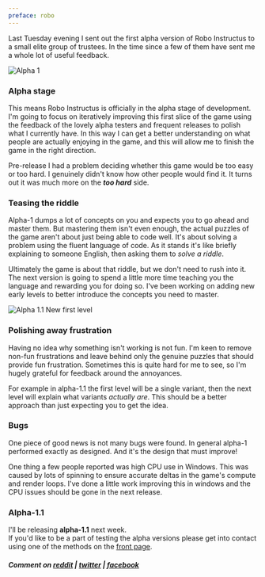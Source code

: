 ```yaml
---
preface: robo
---
```


Last Tuesday evening I sent out the first alpha version of Robo Instructus to a small elite group of trustees. In the time since a few of them have sent me a whole lot of useful feedback.

![](/assets/2017-10-13/alpha-1.png "Alpha 1")

### Alpha stage
This means Robo Instructus is officially in the alpha stage of development. I'm going to focus on iteratively improving this first slice of the game using the feedback of the lovely alpha testers and frequent releases to polish what I currently have.
In this way I can get a better understanding on what people are actually enjoying in the game, and this will allow me to finish the game in the right direction.

Pre-release I had a problem deciding whether this game would be too easy or too hard. I genuinely didn't know how other people would find it. It turns out it was much more on the ***too hard*** side.

### Teasing the riddle
Alpha-1 dumps a lot of concepts on you and expects you to go ahead and master them. But mastering them isn't even enough, the actual puzzles of the game aren't about just being able to code well. It's about solving a problem using the fluent language of code.
As it stands it's like briefly explaining to someone English, then asking them to *solve a riddle*.

Ultimately the game is about that riddle, but we don't need to rush into it. The next version is going to spend a little more time teaching you the language and rewarding you for doing so. I've been working on adding new early levels to better introduce the concepts you need to master.

![](/assets/2017-10-13/first-level.png "Alpha 1.1 New first level")

### Polishing away frustration
Having no idea why something isn't working is not fun. I'm keen to remove non-fun frustrations and leave behind only the genuine puzzles that should provide fun frustration. Sometimes this is quite hard for me to see, so I'm hugely grateful for feedback around the annoyances.

For example in alpha-1.1 the first level will be a single variant, then the next level will explain what variants *actually are*. This should be a better approach than just expecting you to get the idea.

### Bugs
One piece of good news is not many bugs were found. In general alpha-1 performed exactly as designed. And it's the design that must improve!

One thing a few people reported was high CPU use in Windows. This was caused by lots of spinning to ensure accurate deltas in the game's compute and render loops. I've done a little work improving this in windows and the CPU issues should be gone in the next release.

### Alpha-1.1
I'll be  releasing **alpha-1.1** next week.
<br/>If you'd like to be a part of testing the alpha versions please get into contact using one of the methods on the [front page](/).


##### Comment on [reddit](https://www.reddit.com/r/devblogs/comments/765dvq/robo_instructus_inside_the_alpha_loop_taking_on/) | [twitter](https://twitter.com/alexbutlergames/status/918855361414692865) | [facebook](https://www.facebook.com/alexbutlergames/posts/1624174194336628)
